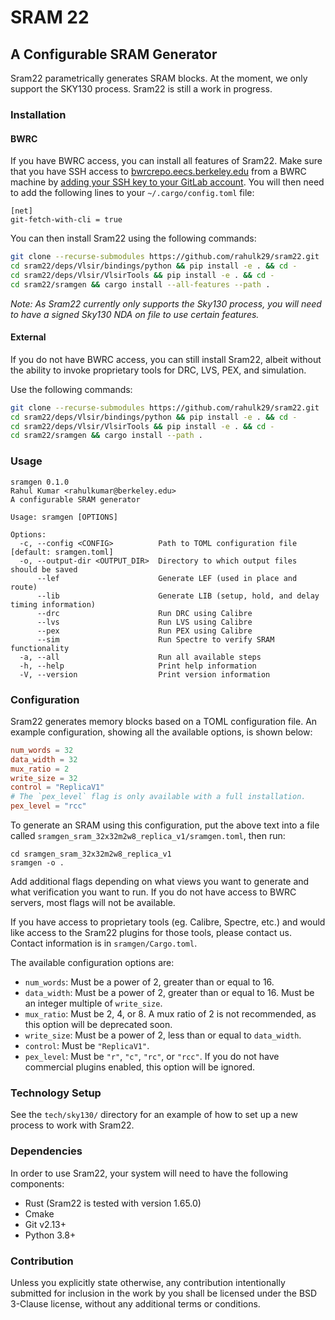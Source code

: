 # SRAM 22

## A Configurable SRAM Generator

Sram22 parametrically generates SRAM blocks. At the moment, we only support the SKY130 process.
Sram22 is still a work in progress.

### Installation

#### BWRC

If you have BWRC access, you can install all features of Sram22. Make sure that you have SSH access to [bwrcrepo.eecs.berkeley.edu](https://bwrcrepo.eecs.berkeley.edu) from a BWRC machine by [adding your SSH key to your GitLab account](https://docs.gitlab.com/ee/user/ssh.html#add-an-ssh-key-to-your-gitlab-account). You will then need to add the following lines to your `~/.cargo/config.toml` file:

```
[net]
git-fetch-with-cli = true
```

You can then install Sram22 using the following commands:

```bash
git clone --recurse-submodules https://github.com/rahulk29/sram22.git
cd sram22/deps/Vlsir/bindings/python && pip install -e . && cd -
cd sram22/deps/Vlsir/VlsirTools && pip install -e . && cd -
cd sram22/sramgen && cargo install --all-features --path .
```

_Note: As Sram22 currently only supports the Sky130 process, you will need to have a signed Sky130 NDA on file to use certain features._

#### External

If you do not have BWRC access, you can still install Sram22, albeit without
the ability to invoke proprietary tools for DRC, LVS, PEX, and simulation.

Use the following commands:

```bash
git clone --recurse-submodules https://github.com/rahulk29/sram22.git
cd sram22/deps/Vlsir/bindings/python && pip install -e . && cd -
cd sram22/deps/Vlsir/VlsirTools && pip install -e . && cd -
cd sram22/sramgen && cargo install --path .
```

### Usage

```
sramgen 0.1.0
Rahul Kumar <rahulkumar@berkeley.edu>
A configurable SRAM generator

Usage: sramgen [OPTIONS]

Options:
  -c, --config <CONFIG>          Path to TOML configuration file [default: sramgen.toml]
  -o, --output-dir <OUTPUT_DIR>  Directory to which output files should be saved
      --lef                      Generate LEF (used in place and route)
      --lib                      Generate LIB (setup, hold, and delay timing information)
      --drc                      Run DRC using Calibre
      --lvs                      Run LVS using Calibre
      --pex                      Run PEX using Calibre
      --sim                      Run Spectre to verify SRAM functionality
  -a, --all                      Run all available steps
  -h, --help                     Print help information
  -V, --version                  Print version information
```

### Configuration

Sram22 generates memory blocks based on a TOML configuration file. An example configuration, showing all the available options, is shown below:

```toml
num_words = 32
data_width = 32
mux_ratio = 2
write_size = 32
control = "ReplicaV1"
# The `pex_level` flag is only available with a full installation.
pex_level = "rcc"
```

To generate an SRAM using this configuration, put the above text into a file called
`sramgen_sram_32x32m2w8_replica_v1/sramgen.toml`, then run:

```
cd sramgen_sram_32x32m2w8_replica_v1
sramgen -o .
```

Add additional flags depending on what views you want to generate and what verification you want to run.
If you do not have access to BWRC servers, most flags will not be available.

If you have access to proprietary tools (eg. Calibre, Spectre, etc.) and would like access
to the Sram22 plugins for those tools, please contact us. Contact information is in `sramgen/Cargo.toml`.

The available configuration options are:
* `num_words`: Must be a power of 2, greater than or equal to 16.
* `data_width`: Must be a power of 2, greater than or equal to 16. Must be an integer multiple of `write_size`.
* `mux_ratio`: Must be 2, 4, or 8. A mux ratio of 2 is not recommended, as this option will be deprecated soon.
* `write_size`: Must be a power of 2, less than or equal to `data_width`.
* `control`: Must be `"ReplicaV1"`.
* `pex_level`: Must be `"r"`, `"c"`, `"rc"`, or `"rcc"`. If you do not have commercial plugins enabled, this option will be ignored.

### Technology Setup

See the `tech/sky130/` directory for an example of how to set up a new process to work with Sram22.


### Dependencies

In order to use Sram22, your system will need to have the following components:

- Rust (Sram22 is tested with version 1.65.0)
- Cmake
- Git v2.13+
- Python 3.8+

### Contribution

Unless you explicitly state otherwise, any contribution intentionally submitted
for inclusion in the work by you shall be licensed under the BSD 3-Clause license,
without any additional terms or conditions.

